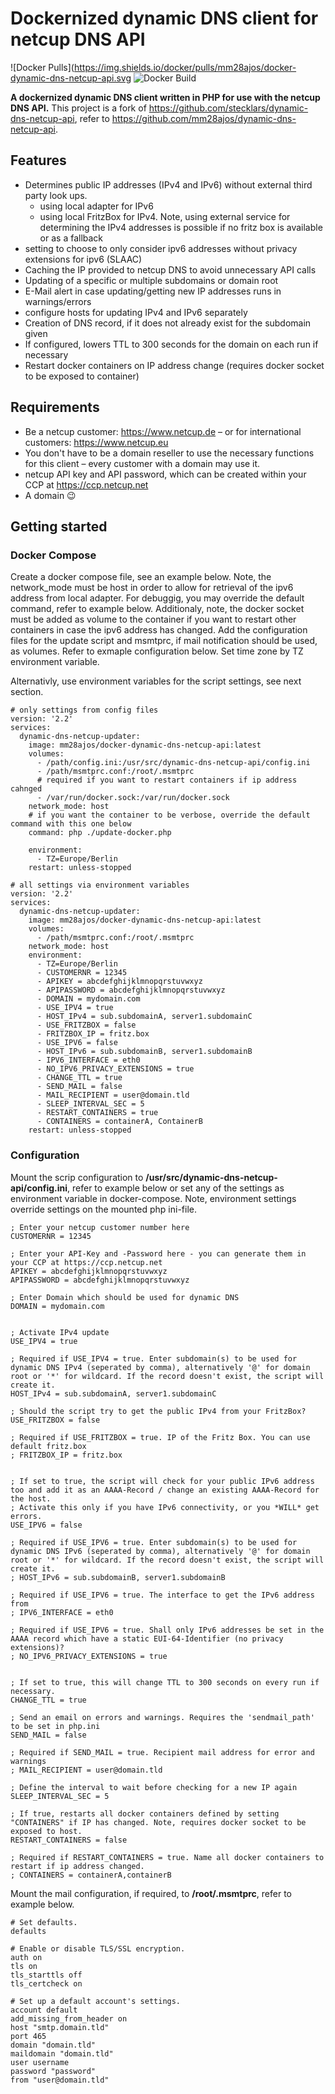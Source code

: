 # Dockernized dynamic DNS client for netcup DNS API

![Docker Pulls](https://img.shields.io/docker/pulls/mm28ajos/docker-dynamic-dns-netcup-api.svg
![Docker Build](https://github.com/mm28ajos/docker-dynamic-dns-netcup-api/actions/workflows/build-images.yml/badge.svg) 

**A dockernized dynamic DNS client written in PHP for use with the netcup DNS API.** This project is a fork of https://github.com/stecklars/dynamic-dns-netcup-api, refer to https://github.com/mm28ajos/dynamic-dns-netcup-api.

## Features
* Determines public IP addresses (IPv4 and IPv6) without external third party look ups.
    * using local adapter for IPv6
    * using local FritzBox for IPv4. Note, using external service for determining the IPv4 addresses is possible if no fritz box is available or as a fallback
* setting to choose to only consider ipv6 addresses without privacy extensions for ipv6 (SLAAC)
* Caching the IP provided to netcup DNS to avoid unnecessary API calls
* Updating of a specific or multiple subdomains or domain root
* E-Mail alert in case updating/getting new IP addresses runs in warnings/errors
* configure hosts for updating IPv4 and IPv6 separately
* Creation of DNS record, if it does not already exist for the subdomain given
* If configured, lowers TTL to 300 seconds for the domain on each run if necessary
* Restart docker containers on IP address change (requires docker socket to be exposed to container)

## Requirements
* Be a netcup customer: https://www.netcup.de – or for international customers: https://www.netcup.eu
* You don't have to be a domain reseller to use the necessary functions for this client – every customer with a domain may use it.
* netcup API key and API password, which can be created within your CCP at https://ccp.netcup.net
* A domain :wink:

## Getting started
### Docker Compose
Create a docker compose file, see an example below. Note, the network_mode must be host in order to allow for retrieval of the ipv6 address from local adapter. For debuggig, you may override the default command, refer to example below. Additionaly, note, the docker socket must be added as volume to the container if you want to restart other containers in case the ipv6 address has changed. Add the configuration files for the update script and msmtprc, if mail notification should be used, as volumes. Refer to exmaple configuration below. Set time zone by TZ environment variable.

Alternativly, use environment variables for the script settings, see next section.

```
# only settings from config files
version: '2.2'
services:
  dynamic-dns-netcup-updater:
    image: mm28ajos/docker-dynamic-dns-netcup-api:latest
    volumes:
      - /path/config.ini:/usr/src/dynamic-dns-netcup-api/config.ini
      - /path/msmtprc.conf:/root/.msmtprc
      # required if you want to restart containers if ip address cahnged
      - /var/run/docker.sock:/var/run/docker.sock
    network_mode: host
    # if you want the container to be verbose, override the default command with this one below
    command: php ./update-docker.php

    environment:
      - TZ=Europe/Berlin
    restart: unless-stopped
```

```
# all settings via environment variables
version: '2.2'
services:
  dynamic-dns-netcup-updater:
    image: mm28ajos/docker-dynamic-dns-netcup-api:latest
    volumes:
      - /path/msmtprc.conf:/root/.msmtprc
    network_mode: host
    environment:
      - TZ=Europe/Berlin
      - CUSTOMERNR = 12345
      - APIKEY = abcdefghijklmnopqrstuvwxyz
      - APIPASSWORD = abcdefghijklmnopqrstuvwxyz
      - DOMAIN = mydomain.com
      - USE_IPV4 = true
      - HOST_IPv4 = sub.subdomainA, server1.subdomainC
      - USE_FRITZBOX = false
      - FRITZBOX_IP = fritz.box
      - USE_IPV6 = false
      - HOST_IPv6 = sub.subdomainB, server1.subdomainB
      - IPV6_INTERFACE = eth0
      - NO_IPV6_PRIVACY_EXTENSIONS = true
      - CHANGE_TTL = true
      - SEND_MAIL = false
      - MAIL_RECIPIENT = user@domain.tld
      - SLEEP_INTERVAL_SEC = 5
      - RESTART_CONTAINERS = true
      - CONTAINERS = containerA, ContainerB
    restart: unless-stopped
```
### Configuration

Mount the scrip configuration to **/usr/src/dynamic-dns-netcup-api/config.ini**, refer to example below or set any of the settings as environment variable in docker-compose. Note, environment settings override settings on the mounted php ini-file.

```
; Enter your netcup customer number here
CUSTOMERNR = 12345

; Enter your API-Key and -Password here - you can generate them in your CCP at https://ccp.netcup.net
APIKEY = abcdefghijklmnopqrstuvwxyz
APIPASSWORD = abcdefghijklmnopqrstuvwxyz

; Enter Domain which should be used for dynamic DNS
DOMAIN = mydomain.com


; Activate IPv4 update
USE_IPV4 = true

; Required if USE_IPV4 = true. Enter subdomain(s) to be used for dynamic DNS IPv4 (seperated by comma), alternatively '@' for domain root or '*' for wildcard. If the record doesn't exist, the script will create it.
HOST_IPv4 = sub.subdomainA, server1.subdomainC

; Should the script try to get the public IPv4 from your FritzBox?
USE_FRITZBOX = false

; Required if USE_FRITZBOX = true. IP of the Fritz Box. You can use default fritz.box
; FRITZBOX_IP = fritz.box


; If set to true, the script will check for your public IPv6 address too and add it as an AAAA-Record / change an existing AAAA-Record for the host.
; Activate this only if you have IPv6 connectivity, or you *WILL* get errors.
USE_IPV6 = false

; Required if USE_IPV6 = true. Enter subdomain(s) to be used for dynamic DNS IPv6 (seperated by comma), alternatively '@' for domain root or '*' for wildcard. If the record doesn't exist, the script will create it.
; HOST_IPv6 = sub.subdomainB, server1.subdomainB

; Required if USE_IPV6 = true. The interface to get the IPv6 address from
; IPV6_INTERFACE = eth0

; Required if USE_IPV6 = true. Shall only IPv6 addresses be set in the AAAA record which have a static EUI-64-Identifier (no privacy extensions)?
; NO_IPV6_PRIVACY_EXTENSIONS = true


; If set to true, this will change TTL to 300 seconds on every run if necessary.
CHANGE_TTL = true

; Send an email on errors and warnings. Requires the 'sendmail_path' to be set in php.ini
SEND_MAIL = false

; Required if SEND_MAIL = true. Recipient mail address for error and warnings
; MAIL_RECIPIENT = user@domain.tld

; Define the interval to wait before checking for a new IP again
SLEEP_INTERVAL_SEC = 5

; If true, restarts all docker containers defined by setting "CONTAINERS" if IP has changed. Note, requires docker socket to be exposed to host.
RESTART_CONTAINERS = false

; Required if RESTART_CONTAINERS = true. Name all docker containers to restart if ip address changed.
; CONTAINERS = containerA,containerB
```

Mount the mail configuration, if required, to **/root/.msmtprc**, refer to example below.

```
# Set defaults.
defaults

# Enable or disable TLS/SSL encryption.
auth on
tls on
tls_starttls off
tls_certcheck on

# Set up a default account's settings.
account default
add_missing_from_header on
host "smtp.domain.tld"
port 465
domain "domain.tld"
maildomain "domain.tld"
user username
password "password"
from "user@domain.tld"
```

